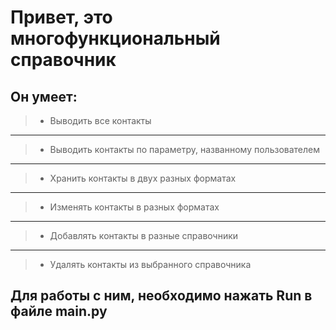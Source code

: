 # Привет, это многофункциональный справочник
## Он умеет:
>- Выводить все контакты  
***
>- Выводить контакты по параметру, названному пользователем  
***
>- Хранить контакты в двух разных форматах  
***
>- Изменять контакты в разных форматах  
***
>- Добавлять контакты в разные справочники
***
>- Удалять контакты из выбранного справочника

## Для работы с ним, необходимо нажать Run в файле main.py
